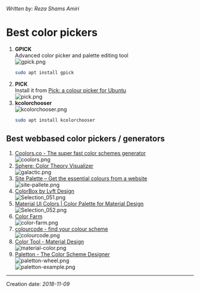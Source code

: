 _Written by: Reza Shams Amiri_
# Best color pickers

1. **GPICK**  
   Advanced color picker and palette editing tool  
   ![gpick.png](/img/unix-good-apps/gpick.png)
   ``` sh
   sudo apt install gpick
   ```
1. **PICK**  
   Install it from [Pick: a colour picker for Ubuntu][PACPFU]  
   ![pick.png](/img/unix-good-apps/pick.png)
1. **kcolorchooser**  
    ![kcolorchooser.png](/img/unix-good-apps/kcolorchooser.png)
    ``` sh
    sudo apt install kcolorchooser
    ```
    
## Best webbased color pickers / generators
1. [Coolors.co - The super fast color schemes generator][CCTSFCSG]  
    ![coolors.png](/img/unix-good-apps/coolors.png)
1. [Sphere: Color Theory Visualizer][SCTV]  
    ![galactic.png](/img/unix-good-apps/galactic.png)
1. [Site Palette – Get the essential colours from a website][SPGTECFAW]  
    ![site-pallete.png](/img/unix-good-apps/site-pallete.png)
1. [ColorBox by Lyft Design][CBLD]  
    ![Selection_051.png](/img/unix-good-apps/Selection_051.png)
1. [Material UI Colors | Color Palette for Material Design][MUCCPFMD]  
    ![Selection_052.png](/img/unix-good-apps/Selection_052.png)
1. [Color Farm][CF]  
    ![color-farm.png](/img/unix-good-apps/color-farm.png)
1. [colourcode - find your colour scheme][CFYCS]  
    ![colourcode.png](/img/unix-good-apps/colourcode.png)
1. [Color Tool - Material Design][CTMD]  
    ![material-color.png](/img/unix-good-apps/material-color.png)
1. [Paletton - The Color Scheme Designer][PTCSD]  
    ![paletton-wheel.png](/img/unix-good-apps/paletton-wheel.png)  
    ![paletton-example.png](/img/unix-good-apps/paletton-example.png)
    
* * *
Creation date: _2018-11-09_

[PACPFU]: https://www.kryogenix.org/code/pick/
[CCTSFCSG]: https://coolors.co/
[SCTV]: https://galactic.ink/sphere/#
[SPGTECFAW]: http://palette.site/?ref=maqtoob
[CBLD]: https://www.colorbox.io/
[MUCCPFMD]: http://materialuicolors.co/
[CF]: http://color.farm/
[CFYCS]: https://colourco.de/
[CTMD]: https://material.io/tools/color/#!/?view.left=0&view.right=0
[PTCSD]: http://paletton.com